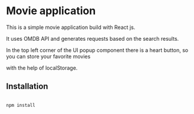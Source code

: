 # Movie application

This is a simple movie application build with React js. 

It uses OMDB API and generates requests based on the search results.

In the top left corner of the  UI popup component there is a heart button, so you can store your favorite movies 

with the help of localStorage. 

## Installation

```bash

npm install

